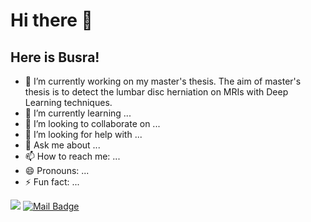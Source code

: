 # Hi there 👋
## Here is Busra!


- 🔭 I’m currently working on my master's thesis. The aim of master's thesis is to detect the lumbar disc herniation on MRIs with Deep Learning techniques.
- 🌱 I’m currently learning ...
- 👯 I’m looking to collaborate on ...
- 🤔 I’m looking for help with ...
- 💬 Ask me about ...
- 📫 How to reach me: ...
- 😄 Pronouns: ...
- ⚡ Fun fact: ...

 



[![](https://img.shields.io/badge/twitter-%231DA1F2.svg?&style=for-the-badge&logo=twitter&logoColor=white)](https://www.twitter.com/bnuratum)
[![Mail Badge](https://img.shields.io/badge/busranuratum@gmail.com-c14438?style=for-the-badge&logo=Gmail&logoColor=white&link=mailto:busranuratum@gmail.com)](mailto:busranuratum@gmail.com)


<!---

<p align="left"> <img src="https://komarev.com/ghpvc/?username=cobanov" alt="cobanov" /> </p>

# Interests
[![](https://img.shields.io/badge/python-cD1?style=for-the-badge&logo=python)]()
[![](https://img.shields.io/badge/pandas-cD1?style=for-the-badge&logo=pandas)]()
[![](https://img.shields.io/badge/Tensorflow-cD1?style=for-the-badge&logo=tensorflow)]()
[![](https://img.shields.io/badge/keras-cD1?style=for-the-badge&logo=keras)]()
[![](https://img.shields.io/badge/flask-cD1?style=for-the-badge&logo=flask)]()

[![](https://img.shields.io/twitter/follow/mertcobanov?style=social)](https://www.twitter.com/mertcobanov)
[![](https://img.shields.io/github/followers/cobanov?style=social)](https://www.github.com/cobanov)


## Blogs
### GitHub
* [Machine Learning'e Başlarken](https://cobanov.github.io/sss/)
* [Öğrenme Tekniklerim](https://cobanov.github.io/sss/)

### Medium
* [TensorBoard Rehberi](https://medium.com/deep-learning-turkiye/tensorboard-ba%C5%9Flang%C4%B1%C3%A7-rehberi-198ea522b01)
* [Bir Sinir Ağını Kağıda Dökelim](https://medium.com/deep-learning-turkiye/bir-sinir-a%C4%9F%C4%B1n%C4%B1-ka%C4%9F%C4%B1da-d%C3%B6kelim-4bb644fa8840)
* [Veri Görselleştirme 4.0](https://medium.com/@mertcobanov/veri-g%C3%B6rselle%C5%9Ftirme-4-0-849a7903952b)
* [Keras ile Nesne Tanıma Uygulamaları](https://medium.com/deep-learning-turkiye/keras-ile-nesne-tan%C4%B1ma-uygulamalar%C4%B1-5142e71aeadb)
* [Türkçe Markdown Rehberi](https://medium.com/deep-learning-turkiye/t%C3%BCrk%C3%A7e-markdown-rehberi-61779d2e2a96)
--->


